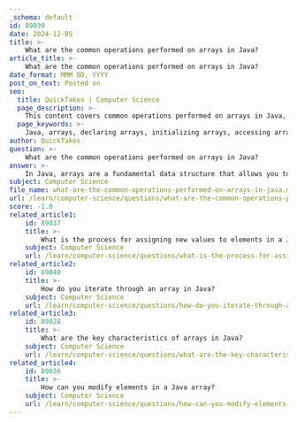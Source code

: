 ```yaml
---
_schema: default
id: 89039
date: 2024-12-05
title: >-
    What are the common operations performed on arrays in Java?
article_title: >-
    What are the common operations performed on arrays in Java?
date_format: MMM DD, YYYY
post_on_text: Posted on
seo:
  title: QuickTakes | Computer Science
  page_description: >-
    This content covers common operations performed on arrays in Java, including declaring, initializing, accessing, modifying, sorting, searching, filling, comparing, copying arrays, and advanced operations like multi-dimensional arrays and more.
  page_keywords: >-
    Java, arrays, declaring arrays, initializing arrays, accessing array elements, modifying arrays, iterating arrays, sorting arrays, searching arrays, filling arrays, comparing arrays, copying arrays, multi-dimensional arrays, advanced array operations
author: QuickTakes
question: >-
    What are the common operations performed on arrays in Java?
answer: >-
    In Java, arrays are a fundamental data structure that allows you to store multiple values of the same type in a single variable. Here are some common operations performed on arrays in Java:\n\n1. **Declaring and Initializing Arrays**: You can declare an array and initialize it with values. For example:\n   ```java\n   int[] numbers = {1, 2, 3, 4, 5};\n   ```\n\n2. **Accessing and Modifying Array Elements**: You can access elements using their index, which starts at 0. For example:\n   ```java\n   int firstNumber = numbers[0]; // Accessing the first element\n   numbers[1] = 10; // Modifying the second element\n   ```\n\n3. **Iterating Through an Array**: To traverse all elements of an array, you can use a for loop:\n   ```java\n   for (int i = 0; i < numbers.length; i++) {\n       System.out.println(numbers[i]);\n   }\n   ```\n\n4. **Sorting an Array**: Java provides a built-in method, `Arrays.sort()`, to sort arrays in ascending order:\n   ```java\n   Arrays.sort(numbers);\n   ```\n\n5. **Searching an Array**: You can search for a specific value using the `Arrays.binarySearch()` method, which requires the array to be sorted:\n   ```java\n   int index = Arrays.binarySearch(numbers, 3); // Returns the index of the value 3\n   ```\n\n6. **Filling an Array**: You can fill an array with a specific value using the `Arrays.fill()` method:\n   ```java\n   Arrays.fill(numbers, 0); // Fills the entire array with 0\n   ```\n\n7. **Comparing Arrays**: To check if two arrays are equal, you can use the `Arrays.equals()` method:\n   ```java\n   boolean areEqual = Arrays.equals(array1, array2);\n   ```\n\n8. **Copying Arrays**: You can copy an array using the `Arrays.copyOf()` method:\n   ```java\n   int[] copiedArray = Arrays.copyOf(numbers, numbers.length);\n   ```\n\n9. **Multi-Dimensional Arrays**: Java supports multi-dimensional arrays, which can be declared and accessed similarly to single-dimensional arrays. For example:\n   ```java\n   int[][] matrix = {{1, 2}, {3, 4}};\n   int value = matrix[1][0]; // Accessing the element at row 1, column 0\n   ```\n\n10. **Advanced Operations**: More advanced operations include merging arrays, inserting and deleting elements, and performing various algorithms for array manipulation.\n\nThese operations are essential for efficient programming in Java, and understanding them will enhance your ability to work with arrays effectively.
subject: Computer Science
file_name: what-are-the-common-operations-performed-on-arrays-in-java.md
url: /learn/computer-science/questions/what-are-the-common-operations-performed-on-arrays-in-java
score: -1.0
related_article1:
    id: 89037
    title: >-
        What is the process for assigning new values to elements in a Java array?
    subject: Computer Science
    url: /learn/computer-science/questions/what-is-the-process-for-assigning-new-values-to-elements-in-a-java-array
related_article2:
    id: 89040
    title: >-
        How do you iterate through an array in Java?
    subject: Computer Science
    url: /learn/computer-science/questions/how-do-you-iterate-through-an-array-in-java
related_article3:
    id: 89028
    title: >-
        What are the key characteristics of arrays in Java?
    subject: Computer Science
    url: /learn/computer-science/questions/what-are-the-key-characteristics-of-arrays-in-java
related_article4:
    id: 89036
    title: >-
        How can you modify elements in a Java array?
    subject: Computer Science
    url: /learn/computer-science/questions/how-can-you-modify-elements-in-a-java-array
---
```


&nbsp;